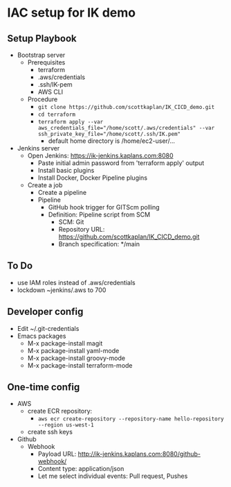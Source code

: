# IAC setup for IK demo

## Setup Playbook
- Bootstrap server
  - Prerequisites
    - terraform
    - .aws/credentials
    - .ssh/IK-pem
    - AWS CLI
  - Procedure
    - `git clone https://github.com/scottkaplan/IK_CICD_demo.git`
    - `cd terraform`
    - `terraform apply --var aws_credentials_file="/home/scott/.aws/credentials" --var ssh_private_key_file="/home/scott/.ssh/IK.pem"`
       - default home directory is /home/ec2-user/...
- Jenkins server
  - Open Jenkins: https://ik-jenkins.kaplans.com:8080
    - Paste initial admin password from 'terraform apply' output
    - Install basic plugins
    - Install Docker, Docker Pipeline plugins
  - Create a job
    - Create a pipeline
    - Pipeline
      - GitHub hook trigger for GITScm polling
      - Definition: Pipeline script from SCM
        - SCM: Git
        - Repository URL: https://github.com/scottkaplan/IK_CICD_demo.git
        - Branch specification: */main

## To Do
- use IAM roles instead of .aws/credentials
- lockdown ~jenkins/.aws to 700

## Developer config

- Edit ~/.git-credentials
- Emacs packages
  - M-x package-install magit
  - M-x package-install yaml-mode
  - M-x package-install groovy-mode
  - M-x package-install terraform-mode

## One-time config

- AWS
  - create ECR repository:
    - `aws ecr create-repository --repository-name hello-repository --region us-west-1`
  - create ssh keys
- Github
  - Webhook
    - Payload URL: http://ik-jenkins.kaplans.com:8080/github-webhook/
    - Content type: application/json
    - Let me select individual events: Pull request, Pushes

